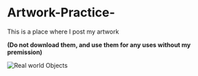 # Artwork-Practice-
This is a place where I post my artwork 

**(Do not download them, and use them for any uses without my premission)**


![Real world Objects](https://github.com/TrueFengTingGuo/Artwork-Practice-/blob/master/Practi.jpg)
